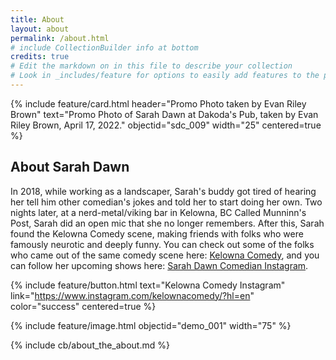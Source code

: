 ```yaml
---
title: About
layout: about
permalink: /about.html
# include CollectionBuilder info at bottom
credits: true
# Edit the markdown on in this file to describe your collection
# Look in _includes/feature for options to easily add features to the page
---
```


{% include feature/card.html header="Promo Photo taken by Evan Riley Brown" text="Promo Photo of Sarah Dawn at Dakoda's Pub, taken by Evan Riley Brown, April 17, 2022." objectid="sdc_009" width="25" centered=true %}

## About Sarah Dawn

In 2018, while working as a landscaper, Sarah's buddy got tired of hearing her tell him other comedian's jokes and told her to start doing her own. Two nights later, at a nerd-metal/viking bar in Kelowna, BC Called Munninn's Post, Sarah did an open mic that she no longer remembers. After this, Sarah found the Kelowna Comedy scene, making friends with folks who were famously neurotic and deeply funny. You can check out some of the folks who came out of the same comedy scene here: [Kelowna Comedy](https://kelownacomedy.ca/), and you can follow her upcoming shows here: [Sarah Dawn Comedian Instagram](https://www.instagram.com/sarah.dawn.comedian/).


{% include feature/button.html text="Kelowna Comedy Instagram" link="https://www.instagram.com/kelownacomedy/?hl=en" color="success" centered=true %}

{% include feature/image.html objectid="demo_001" width="75" %} 

<!-- IMPORTANT!!! DELETE this comment and the include below when you are finished editing this page for your collection. The include below introduces about page features. They will show up on your collection's about page until you delete it.  -->
{% include cb/about_the_about.md %} 
